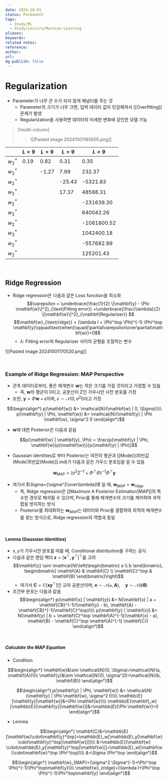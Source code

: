 ```yaml
---
date: 2024-10-01
status: Permanent
tags:
  - Study/ML
  - Study/Lecture/Machine-Learning
aliases: 
keywords: 
related notes: 
reference: 
author: 
url: 
dg-publish: false
---
```

# Regularization
- Parameter가 너무 큰 수가 되지 않게 패널티를 주는 것
	- Parameter의 크기가 너무 크면, 입력 데이터 값이 민감해져서 [[Overfitting]] 문제가 발생
	- Regularization을 사용하면 데이터의 미세한 변화에 강인한 모델 가능

>[!multi-column]
>>![[Pasted image 20241001165605.png]]
>
>>
|           | $L = 9$ | $L = 9$ | $L = 9$ | $L = 9$   |
| --------- | --------- | --------- | --------- | ----------- |
| $w_2^*$ | 0.19      | 0.82      | 0.31      | 0.35        |
| $w_2^*$ |           | -1.27     | 7.99      | 232.37      |
| $w_2^*$ |           |           | -25.43    | -5321.83    |
| $w_2^*$ |           |           | 17.37     | 48568.31    |
| $w_2^*$ |           |           |           | -231639.30  |
| $w_2^*$ |           |           |           | 640042.26   |
| $w_2^*$ |           |           |           | -1061800.52 |
| $w_2^*$ |           |           |           | 1042400.18  |
| $w_2^*$ |           |           |           | -557682.99  |
| $w_2^*$ |           |           |           | 125201.43   |


<br>

## Ridge Regression
- Ridge regression은 다음과 같은 Loss function을 최소화
	$$\varepsilon =  
	\underbrace{\frac{1}{2} \|\mathbf{y} - \Phi \mathbf{w}\|^2}_{\text{Fitting error}}
	+\underbrace{\frac{\lambda}{2} \|\mathbf{w}\|^2}_{\mathbf{Regularizer}}
	$$
	$$\mathbf{w}_{\text{ridge}} = (\lambda I + \Phi^\top \Phi)^{-1} \Phi^\top \mathbf{y}\qquad\text{when}\quad{\partial\varepsilon\over\partial\mathbf{w}}=0$$
	- $\lambda$: Fitting error와 Regularizer 사이의 균형을 조절하는 변수

![[Pasted image 20241001170520.png]]


<br>

### Example of Ridge Regression: MAP Perspective
- 관측 데이터로부터, 좋은 매개변수 $\mathbf{w}$는 작은 크기를 가질 것이라고 가정할 수 있음
	- 즉, $\mathbf{w}$의 평균이 0이고, 공분산이 $\Sigma$인 가우시안 사전 분포를 가정
- 또한, $\mathbf{y}=\Phi\mathbf{w}+\epsilon$이며, $\epsilon\sim\mathcal{N}(0, \sigma^2I)$라고 가정

$$\begin{align*}
p(\mathbf{w}) &= \mathcal{N}(\mathbf{w} | 0, \Sigma)\\\\
p(\mathbf{y} | \Phi, \mathbf{w}) &= \mathcal{N}(\mathbf{y} | \Phi \mathbf{w}, \sigma^2 I)
\end{align*}$$

- $\mathbf{w}$에 대한 Posterior은 다음과 같음

$$p(\mathbf{w} | \mathbf{y}, \Phi) = \frac{p(\mathbf{y} | \Phi, \mathbf{w})p(\mathbf{w})}{p(\mathbf{y} | \Phi)}$$

- Gaussian identities로 부터 Posterior는 여전히 평균과 [[Mode)](최빈값(Mode|최빈값(Mode)]].md)가 다음과 같은 가우스 분포임을 알 수 있음

$$\mathbf{w}_{\text{MAP}} = \left(\sigma^2 \Sigma^{-1} + \Phi^\top \Phi\right)^{-1} \Phi^\top \mathbf{y}$$

- 여기서 $\Sigma={\sigma^2\over\lambda}I$ 일 때, $\mathbf{w}_{MAP}=\mathbf{w}_{ridge}$
	- 즉, Ridge regression은 [[Maximum A Posterior Estimation|MAP]]의 특수한 경우로 해석될 수 있으며, Prior를 통해 매개변수의 크기를 제어하여 과적합을 방지하는 방식
	- Posterior를 최대화하는 $\mathbf{w}_{MAP}$는 데이터와 Prior를 결합하여 최적의 매개변수를 찾는 방식으로, Ridge regression의 역할과 동일

<br>

#### Lemma (Gaussian Identities)
- $x, y$가 가우시안 분포를 따를 때, Conditional distribution을 구하는 공식
- 다음과 같은 랜덤 벡터 $\mathbf{z}=[\mathbf{x}^\top, \mathbf{y}^\top]^\top$를 고려
	$$\mathbf{z} \sim \mathcal{N}\left(\begin{bmatrix} a \\ b \end{bmatrix}, \begin{bmatrix} \mathbf{A} & \mathbf{C} \\ \mathbf{C}^\top & \mathbf{B} \end{bmatrix}\right)$$
	- 여기서 $\mathbf{C}=\mathbb{E}[\mathbf{x}\mathbf{y}^\top]$인 교차 공분산이며, $\mathbf{x}\sim\mathcal{N(a, \mathbf{A})},\quad \mathbf{y}\sim\mathcal{N}(b\mathbf{B})$
- 조건부 분포는 다음과 같음
	$$\begin{align*}
	p(\mathbf{x} | \mathbf{y}) &= N(\mathbf{x} | a + \mathbf{CB}^{-1}(\mathbf{y} - b), \mathbf{A} - \mathbf{CB}^{-1}\mathbf{C}^\top)\\\\
	p(\mathbf{y} | \mathbf{x}) &= N(\mathbf{y} | b + \mathbf{C}^\top \mathbf{A}^{-1}(\mathbf{x} - a), \mathbf{B} - \mathbf{C}^\top \mathbf{A}^{-1} \mathbf{C})
	\end{align*}$$

<br>

##### Calculate the MAP Equation
- Condition
	
$$\begin{align*}
\mathbf{w}&\sim \mathcal{N}(0, \Sigma)=\mathcal{N}(a, \mathbf{A})\\\\
\mathbf{y}&\sim \mathcal{N}(0, \sigma^2I)=\mathcal{N}(b, \mathbf{B})
\end{align*}$$

$$\begin{align*}
p(\mathbf{y} | \Phi, \mathbf{w}) &= \mathcal{N}(\mathbf{y} | \Phi \mathbf{w}, \sigma^2 I)\\\\
\mathbb{E}[\mathbf{y}|\mathbf{w}]&=\Phi \mathbf{w}\\\\
\mathbb{E}\mathbf{_w}[\mathbb{E}[\mathbf{y}|\mathbf{w}]]&=\mathbb{E}[\Phi \mathbf{w}]=0
\end{align*}$$

- Lemma

$$\begin{align*}
\mathbf{C}&=\mathbb{E}[\mathbf{w}\cdot\mathbf{y}^\top]=\mathbb{E}_w[\mathbb{E}_y[\mathbf{w}\cdot\mathbf{y}^\top|\mathbf{w}]]\\\\
&=\mathbb{E}[\mathbf{w} \cdot\mathbb{E}_y[\mathbf{y}^\top|\mathbf{w}]]=\mathbb{E}_w[\mathbf{w}\cdot\mathbf{w}^\top \Phi^\top]\\\\
&=\Sigma \Phi^\top
\end{align*}$$

$$\begin{align*}
\mathbf{w}_{MAP}=(\sigma^2 \Sigma^{-1}+\Phi^\top \Phi)^{-1}\Phi^\top\mathbf{y}\\\\
\mathbf{w}_{ridge}=(\lambda I+\Phi^\top \Phi)^{-1}\Phi^\top\mathbf{y}
\end{align*}$$

